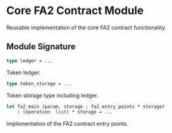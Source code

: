 # Core FA2 Contract Module

Reusable implementation of the core FA2 contract functionality.

## Module Signature

```ocaml
type ledger = ...
```

Token  ledger.

```ocaml
type token_storage = ...
```

Token storage type including ledger.

```ocaml
let fa2_main (param, storage : fa2_entry_points * storage)
    : (operation  list) * storage = ...
```

Implementation of the FA2 contract entry points.
